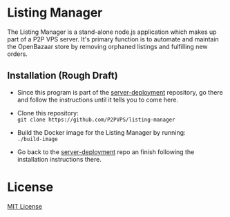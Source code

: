 # Listing Manager
The Listing Manager is a stand-alone node.js application which makes up part
of a P2P VPS server. It's primary function is to automate and maintain the
OpenBazaar store by removing orphaned listings and fulfilling new orders.

## Installation (Rough Draft)
* Since this program is part of the
[server-deployment](https://github.com/P2PVPS/server-deployment2)
repository, go there and follow the instructions until it tells you to come here.

* Clone this repository:<br>
`git clone https://github.com/P2PVPS/listing-manager`

* Build the Docker image for the Listing Manager by running:<br>
`./build-image`

* Go back to the
[server-deployment](https://github.com/P2PVPS/server-deployment2)
repo an finish following the installation instructions there.

# License
[MIT License](LICENSE.md)
